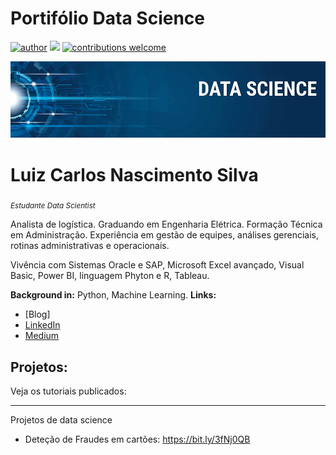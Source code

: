 # Portifólio Data Science
[![author](https://img.shields.io/badge/author-Lcarlosns-red.svg)](https://www.linkedin.com/in/lcarlosnsilva) [![](https://img.shields.io/badge/python-3.7+-blue.svg)](https://www.python.org/downloads/release/python-365/) [![contributions welcome](https://img.shields.io/badge/contributions-welcome-brightgreen.svg?style=flat)](https://github.com/lcarlosns/Data-science/issues)

<p align="center">
  <img src="banner.png" >
</p>

# Luiz Carlos Nascimento Silva
<sub>*Estudante Data Scientist*</sub>

Analista de logística. Graduando em Engenharia Elétrica. Formação Técnica em Administração. Experiência em gestão de equipes, análises gerenciais, rotinas administrativas e operacionais. 

Vivência com Sistemas Oracle e SAP, Microsoft Excel avançado, Visual Basic, Power BI, linguagem Phyton e R, Tableau. 

**Background in:** Python, Machine Learning.
**Links:**
* [Blog]
* [LinkedIn](www.linkedin.com/in/lcarlosnsilva)
* [Medium](https://www.medium.com)


## Projetos:
Veja os tutoriais publicados:


---




Projetos de data science

* Deteção de Fraudes em cartões: https://bit.ly/3fNj0QB
